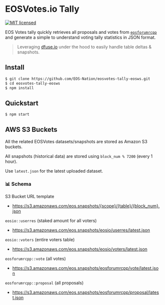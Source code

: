 # EOSVotes.io Tally

[![MIT licensed](https://img.shields.io/badge/license-MIT-blue.svg)](https://raw.githubusercontent.com/EOS-Nation/eosvotes-tally-eosws/master/LICENSE)

EOS Votes tally quickly retrieves all proposals and votes from [`eosforumrcpp`](https://github.com/eoscanada/eosio.forum) and generate a simple to understand voting tally statistics in JSON format.

> Leveraging [dfuse.io](https://dfuse.io) under the hood to easily handle table deltas & snapshots.

## Install

```bash
$ git clone https://github.com/EOS-Nation/eosvotes-tally-eosws.git
$ cd eosvotes-tally-eosws
$ npm install
```

## Quickstart

```bash
$ npm start
```

## AWS S3 Buckets

All the related EOSVotes datasets/snapshots are stored as Amazon S3 buckets.

All snapshots (historical data) are stored using `block_num % 7200` (every 1 hour).

Use `latest.json` for the latest uploaded dataset.

### 📊 Schema

S3 Bucket URL template

- https://s3.amazonaws.com/eos.snapshots/{scope}/{table}/{block_num}.json

`eosio::userres` (staked amount for all voters)

- https://s3.amazonaws.com/eos.snapshots/eosio/userres/latest.json

`eosio::voters` (entire voters table)

- https://s3.amazonaws.com/eos.snapshots/eosio/voters/latest.json

`eosforumrcpp::vote` (all votes)

- https://s3.amazonaws.com/eos.snapshots/eosforumrcpp/vote/latest.json

`eosforumrcpp::proposal` (all proposals)

- https://s3.amazonaws.com/eos.snapshots/eosforumrcpp/proposal/latest.json

